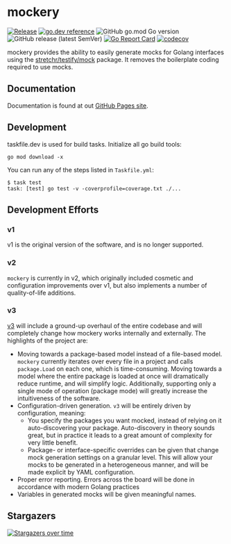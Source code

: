 
mockery
=======
[![Release](https://github.com/vektra/mockery/actions/workflows/release.yml/badge.svg)](https://github.com/vektra/mockery/actions/workflows/release.yml) [![go.dev reference](https://img.shields.io/badge/go.dev-reference-007d9c?logo=go&logoColor=white&style=flat-square)](https://pkg.go.dev/github.com/vektra/mockery/v2?tab=overview) ![GitHub go.mod Go version](https://img.shields.io/github/go-mod/go-version/vektra/mockery) ![GitHub release (latest SemVer)](https://img.shields.io/github/v/release/vektra/mockery) [![Go Report Card](https://goreportcard.com/badge/github.com/vektra/mockery)](https://goreportcard.com/report/github.com/vektra/mockery) [![codecov](https://codecov.io/gh/vektra/mockery/branch/master/graph/badge.svg)](https://codecov.io/gh/vektra/mockery)

mockery provides the ability to easily generate mocks for Golang interfaces using the [stretchr/testify/mock](https://pkg.go.dev/gitlab.com/incubus8/gotest/mock?tab=doc) package. It removes the boilerplate coding required to use mocks.

Documentation
--------------

Documentation is found at out [GitHub Pages site](https://vektra.github.io/mockery/).

Development
------------

taskfile.dev is used for build tasks. Initialize all go build tools:

```
go mod download -x
```

You can run any of the steps listed in `Taskfile.yml`:

```
$ task test
task: [test] go test -v -coverprofile=coverage.txt ./...
```

Development Efforts
-------------------

### v1

v1 is the original version of the software, and is no longer supported.

### v2

`mockery` is currently in v2, which originally included cosmetic and configuration improvements over v1, but also implements a number of quality-of-life additions.

### v3

[v3](https://github.com/vektra/mockery/projects/3) will include a ground-up overhaul of the entire codebase and will completely change how mockery works internally and externally. The highlights of the project are:
- Moving towards a package-based model instead of a file-based model. `mockery` currently iterates over every file in a project and calls `package.Load` on each one, which is time-consuming. Moving towards a model where the entire package is loaded at once will dramatically reduce runtime, and will simplify logic. Additionally, supporting only a single mode of operation (package mode) will greatly increase the intuitiveness of the software.
- Configuration-driven generation. `v3` will be entirely driven by configuration, meaning:
  * You specify the packages you want mocked, instead of relying on it auto-discovering your package. Auto-discovery in theory sounds great, but in practice it leads to a great amount of complexity for very little benefit.
  * Package- or interface-specific overrides can be given that change mock generation settings on a granular level. This will allow your mocks to be generated in a heterogeneous manner, and will be made explicit by YAML configuration.
 - Proper error reporting. Errors across the board will be done in accordance with modern Golang practices
 - Variables in generated mocks will be given meaningful names.



Stargazers
----------

[![Stargazers over time](https://starchart.cc/vektra/mockery.svg)](https://starchart.cc/vektra/mockery)
